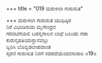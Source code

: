 +++
title = "019 ಮರುಳಲಾ ಗುರುಸುತ"

+++
ಮರುಳಲಾ ಗುರುಸುತ ಯುಧಿಷ್ಠಿರ  
ನಿರೆ ವಿಭಾಡಿಸುವಾ ಮೃಗೇಂದ್ರನ  
ಗರವಟಿಗೆಯಲಿ ಬಡಸೃಗಾಲನ ಬಾಧೆ ಬಲುಹು ಗಡಾ  
ಕುರುನೃಪತಿಯಾಸ್ಥಾನವಲ್ಲು  
ಬ್ಬರಿಸಿ ಬೊಬ್ಬಿಡಲಾಹವಾಂತ  
ಸ್ಸರಣಿ ಗುರುಸುತ ನಿನಗೆ ಸದರವೆಯೆಂದನಸುರಾರಿ      ॥19॥